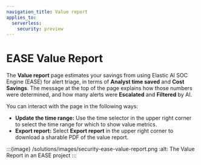 ```yaml
---
navigation_title: Value report
applies_to:
  serverless:
    security: preview
---
```


# EASE Value Report

The **Value report** page estimates your savings from using Elastic AI SOC Engine (EASE) for alert triage, in terms of **Analyst time saved** and **Cost Savings**. The message at the top of the page explains how those numbers were determined, and how many alerts were **Escalated** and **Filtered** by AI. 

You can interact with the page in the following ways:

- **Update the time range:** Use the time selector in the upper right corner to select the time range for which to show value metrics.
- **Export report:** Select **Export report** in the upper right corner to download a sharable PDF of the value report.


:::{image} /solutions/images/security-ease-value-report.png
:alt: The Value Report in an EASE project
:::
